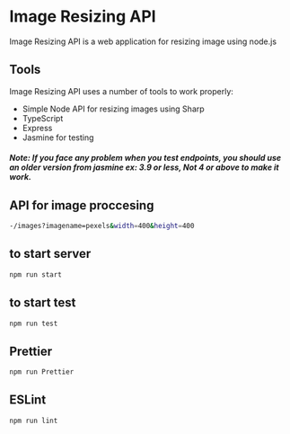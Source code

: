 # Image Resizing API
Image Resizing API is a web application for resizing image using node.js

## Tools 
Image Resizing API uses a number of tools to work properly:
- Simple Node API for resizing images using Sharp
- TypeScript
- Express 
- Jasmine for testing
##### Note: If you face any problem when you test endpoints, you should use an older version from jasmine ex: 3.9 or less, Not 4 or above to make it work. 

## API for image proccesing
```sh
-/images?imagename=pexels&width=400&height=400
```
## to start server
```sh
npm run start
```
## to start test
```sh
npm run test
```
## Prettier 
```sh
npm run Prettier
```
## ESLint 
```sh
npm run lint
```
